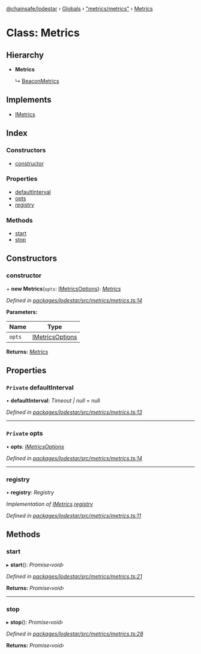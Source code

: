 [@chainsafe/lodestar](../README.md) › [Globals](../globals.md) › ["metrics/metrics"](../modules/_metrics_metrics_.md) › [Metrics](_metrics_metrics_.metrics.md)

# Class: Metrics

## Hierarchy

* **Metrics**

  ↳ [BeaconMetrics](_metrics_beacon_.beaconmetrics.md)

## Implements

* [IMetrics](../interfaces/_metrics_interface_.imetrics.md)

## Index

### Constructors

* [constructor](_metrics_metrics_.metrics.md#constructor)

### Properties

* [defaultInterval](_metrics_metrics_.metrics.md#private-defaultinterval)
* [opts](_metrics_metrics_.metrics.md#private-opts)
* [registry](_metrics_metrics_.metrics.md#registry)

### Methods

* [start](_metrics_metrics_.metrics.md#start)
* [stop](_metrics_metrics_.metrics.md#stop)

## Constructors

###  constructor

\+ **new Metrics**(`opts`: [IMetricsOptions](../interfaces/_metrics_options_.imetricsoptions.md)): *[Metrics](_metrics_metrics_.metrics.md)*

*Defined in [packages/lodestar/src/metrics/metrics.ts:14](https://github.com/ChainSafe/lodestar/blob/40c050469/packages/lodestar/src/metrics/metrics.ts#L14)*

**Parameters:**

Name | Type |
------ | ------ |
`opts` | [IMetricsOptions](../interfaces/_metrics_options_.imetricsoptions.md) |

**Returns:** *[Metrics](_metrics_metrics_.metrics.md)*

## Properties

### `Private` defaultInterval

• **defaultInterval**: *Timeout | null* = null

*Defined in [packages/lodestar/src/metrics/metrics.ts:13](https://github.com/ChainSafe/lodestar/blob/40c050469/packages/lodestar/src/metrics/metrics.ts#L13)*

___

### `Private` opts

• **opts**: *[IMetricsOptions](../interfaces/_metrics_options_.imetricsoptions.md)*

*Defined in [packages/lodestar/src/metrics/metrics.ts:14](https://github.com/ChainSafe/lodestar/blob/40c050469/packages/lodestar/src/metrics/metrics.ts#L14)*

___

###  registry

• **registry**: *Registry*

*Implementation of [IMetrics](../interfaces/_metrics_interface_.imetrics.md).[registry](../interfaces/_metrics_interface_.imetrics.md#registry)*

*Defined in [packages/lodestar/src/metrics/metrics.ts:11](https://github.com/ChainSafe/lodestar/blob/40c050469/packages/lodestar/src/metrics/metrics.ts#L11)*

## Methods

###  start

▸ **start**(): *Promise‹void›*

*Defined in [packages/lodestar/src/metrics/metrics.ts:21](https://github.com/ChainSafe/lodestar/blob/40c050469/packages/lodestar/src/metrics/metrics.ts#L21)*

**Returns:** *Promise‹void›*

___

###  stop

▸ **stop**(): *Promise‹void›*

*Defined in [packages/lodestar/src/metrics/metrics.ts:28](https://github.com/ChainSafe/lodestar/blob/40c050469/packages/lodestar/src/metrics/metrics.ts#L28)*

**Returns:** *Promise‹void›*
